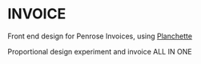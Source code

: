 INVOICE
=======

Front end design for Penrose Invoices, using [Planchette](https://raw.githubusercontent.com/penrosestudio/planchette/master/src/images/planchette.jpg)

Proportional design experiment and invoice ALL IN ONE 